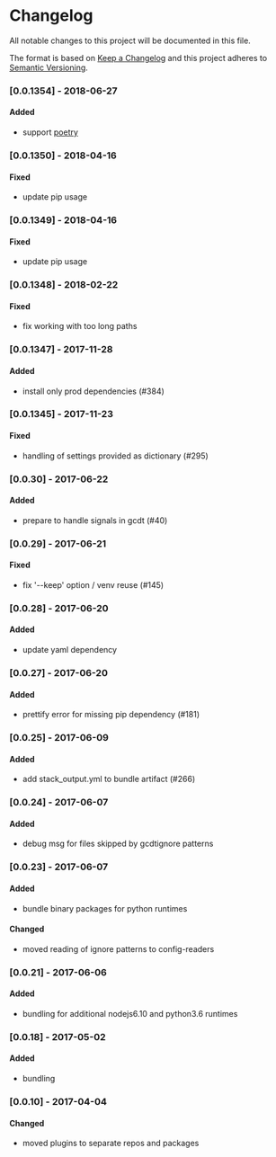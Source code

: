 # Changelog
All notable changes to this project will be documented in this file.

The format is based on [Keep a Changelog](http://keepachangelog.com/en/1.0.0/)
and this project adheres to [Semantic Versioning](http://semver.org/spec/v2.0.0.html).

### [0.0.1354] - 2018-06-27
#### Added
- support [poetry](https://github.com/sdispater/poetry)

### [0.0.1350] - 2018-04-16
#### Fixed
- update pip usage

### [0.0.1349] - 2018-04-16
#### Fixed
- update pip usage

### [0.0.1348] - 2018-02-22
#### Fixed
- fix working with too long paths

### [0.0.1347] - 2017-11-28
#### Added
- install only prod dependencies (#384)

### [0.0.1345] - 2017-11-23
#### Fixed
- handling of settings provided as dictionary (#295)

### [0.0.30] - 2017-06-22
#### Added
- prepare to handle signals in gcdt (#40)

### [0.0.29] - 2017-06-21
#### Fixed
- fix '--keep' option / venv reuse (#145)

### [0.0.28] - 2017-06-20
#### Added
- update yaml dependency

### [0.0.27] - 2017-06-20
#### Added
- prettify error for missing pip dependency (#181)

### [0.0.25] - 2017-06-09
#### Added
- add stack_output.yml to bundle artifact (#266)

### [0.0.24] - 2017-06-07
#### Added
- debug msg for files skipped by gcdtignore patterns

### [0.0.23] - 2017-06-07
#### Added
- bundle binary packages for python runtimes
#### Changed
- moved reading of ignore patterns to config-readers 

### [0.0.21] - 2017-06-06
#### Added
- bundling for additional nodejs6.10 and python3.6 runtimes

### [0.0.18] - 2017-05-02
#### Added
- bundling

### [0.0.10] - 2017-04-04
#### Changed
- moved plugins to separate repos and packages
